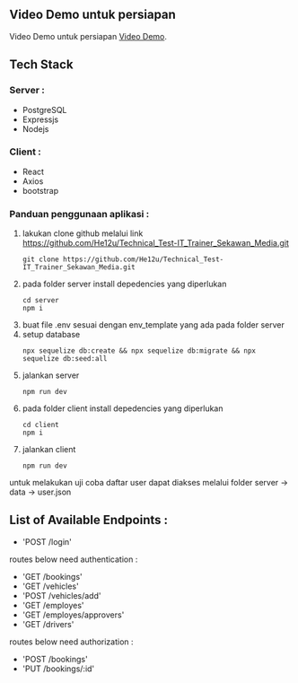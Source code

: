 ## Video Demo untuk persiapan

Video Demo untuk persiapan [Video Demo](https://www.loom.com/share/3a662c31f8f54e9b97cce0e726043f9d?sid=b3d8d2bb-54c0-4b0a-a951-262b30572b4f).

## Tech Stack

### Server :
- PostgreSQL
- Expressjs
- Nodejs
### Client :
- React
- Axios
- bootstrap

### Panduan penggunaan aplikasi :
1. lakukan clone github melalui link https://github.com/He12u/Technical_Test-IT_Trainer_Sekawan_Media.git
   ```
   git clone https://github.com/He12u/Technical_Test-IT_Trainer_Sekawan_Media.git
   ```
2. pada folder server install depedencies yang diperlukan
   ```
   cd server
   npm i
   ```
3. buat file .env sesuai dengan env_template yang ada pada folder server
4. setup database
   ```
   npx sequelize db:create && npx sequelize db:migrate && npx sequelize db:seed:all
   ```
5. jalankan server
   ```
   npm run dev
   ```
7. pada folder client install depedencies yang diperlukan
   ```
   cd client
   npm i
   ```
9. jalankan client
   ```
   npm run dev
   ```

untuk melakukan uji coba daftar user dapat diakses melalui folder server -> data -> user.json

## List of Available Endpoints :

- 'POST /login'

routes below need authentication :

- 'GET /bookings'
- 'GET /vehicles'
- 'POST /vehicles/add'
- 'GET /employes'
- 'GET /employes/approvers'
- 'GET /drivers'

routes below need authorization :

- 'POST /bookings'
- 'PUT /bookings/:id'

&nbsp;


   
